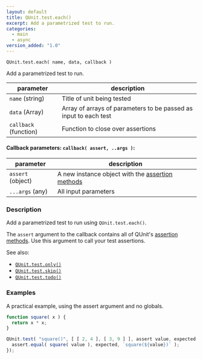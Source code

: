 ```yaml
---
layout: default
title: QUnit.test.each()
excerpt: Add a parametrized test to run.
categories:
  - main
  - async
version_added: "1.0"
---
```


`QUnit.test.each( name, data, callback )`

Add a parametrized test to run.

| parameter | description |
|-----------|-------------|
| `name` (string) | Title of unit being tested |
| `data` (Array) | Array of arrays of parameters to be passed as input to each test |
| `callback` (function) | Function to close over assertions |

#### Callback parameters: `callback( assert, ..args )`:

| parameter | description |
|-----------|-------------|
| `assert` (object) | A new instance object with the [assertion methods](../assert/index.md) |
| `...args` (any) | All input parameters |

### Description

Add a parametrized test to run using `QUnit.test.each()`.

The `assert` argument to the callback contains all of QUnit's [assertion methods](../assert/index.md). Use this argument to call your test assertions.

See also:
* [`QUnit.test.only()`](./test.only.md)
* [`QUnit.test.skip()`](./test.skip.md)
* [`QUnit.test.todo()`](./test.todo.md)


### Examples

A practical example, using the assert argument and no globals.

```js
function square( x ) {
  return x * x;
}

QUnit.test( "square()", [ [ 2, 4 ], [ 3, 9 ] ], assert value, expected => {
  assert.equal( square( value ), expected, `square(${value})` );
});
```
